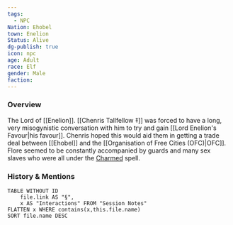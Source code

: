 ```yaml
---
tags:
  - NPC
Nation: Ehobel
town: Enelion
Status: Alive
dg-publish: true
icon: npc
age: Adult
race: Elf
gender: Male
faction:
---
```


### Overview
The Lord of [[Enelion]]. [[Chenris Tallfellow ‡]] was forced to have a long, very misogynistic conversation with him to try and gain [[Lord Enelion's Favour|his favour]]. Chenris hoped this would aid them in getting a trade deal between [[Ehobel]] and the [[Organisation of Free Cities (OFC)|OFC]]. Flore seemed to be constantly accompanied by guards and many sex slaves who were all under the [Charmed](https://www.dndbeyond.com/spells/charm) spell. 

### History & Mentions
```dataview
TABLE WITHOUT ID
	file.link AS "§", 
	x AS "Interactions" FROM "Session Notes"
FLATTEN x WHERE contains(x,this.file.name) 
SORT file.name DESC
```